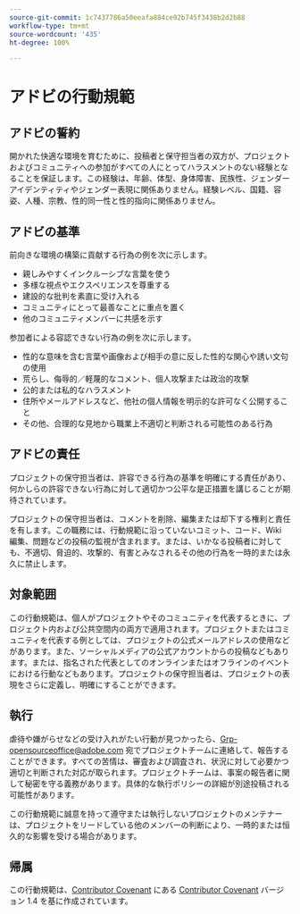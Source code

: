 ```yaml
---
source-git-commit: 1c7437786a50eeafa884ce92b745f3438b2d2b88
workflow-type: tm+mt
source-wordcount: '435'
ht-degree: 100%

---
```

# アドビの行動規範

## アドビの誓約

開かれた快適な環境を育むために、投稿者と保守担当者の双方が、プロジェクトおよびコミュニティへの参加がすべての人にとってハラスメントのない経験となることを保証します。この経験は、年齢、体型、身体障害、民族性、ジェンダーアイデンティティやジェンダー表現に関係ありません。経験レベル、国籍、容姿、人種、宗教、性的同一性と性的指向に関係ありません。

## アドビの基準

前向きな環境の構築に貢献する行為の例を次に示します。

* 親しみやすくインクルーシブな言葉を使う
* 多様な視点やエクスペリエンスを尊重する
* 建設的な批判を素直に受け入れる
* コミュニティにとって最善なことに重点を置く
* 他のコミュニティメンバーに共感を示す

参加者による容認できない行為の例を次に示します。

* 性的な意味を含む言葉や画像および相手の意に反した性的な関心や誘い文句の使用
* 荒らし、侮辱的／軽蔑的なコメント、個人攻撃または政治的攻撃
* 公的または私的なハラスメント
* 住所やメールアドレスなど、他社の個人情報を明示的な許可なく公開すること
* その他、合理的な見地から職業上不適切と判断される可能性のある行為

## アドビの責任

プロジェクトの保守担当者は、許容できる行為の基準を明確にする責任があり、何かしらの許容できない行為に対して適切かつ公平な是正措置を講じることが期待されています。

プロジェクトの保守担当者は、コメントを削除、編集または却下する権利と責任を有します。この職務には、行動規範に沿っていないコミット、コード、Wiki 編集、問題などの投稿の監視が含まれます。または、いかなる投稿者に対しても、不適切、脅迫的、攻撃的、有害とみなされるその他の行為を一時的または永久に禁止します。

## 対象範囲

この行動規範は、個人がプロジェクトやそのコミュニティを代表するときに、プロジェクト内および公共空間内の両方で適用されます。プロジェクトまたはコミュニティを代表する例としては、プロジェクトの公式メールアドレスの使用などがあります。また、ソーシャルメディアの公式アカウントからの投稿などもあります。または、指名された代表としてのオンラインまたはオフラインのイベントにおける行動などもあります。プロジェクトの保守担当者は、プロジェクトの表現をさらに定義し、明確にすることができます。

## 執行

虐待や嫌がらせなどの受け入れがたい行動が見つかったら、Grp-opensourceoffice@adobe.com 宛でプロジェクトチームに連絡して、報告することができます。すべての苦情は、審査および調査され、状況に対して必要かつ適切と判断された対応が取られます。プロジェクトチームは、事案の報告者に関して秘密を守る義務があります。具体的な執行ポリシーの詳細が別途投稿される可能性があります。

この行動規範に誠意を持って遵守または執行しないプロジェクトのメンテナーは、プロジェクトをリードしている他のメンバーの判断により、一時的または恒久的な影響を受ける場合があります。

## 帰属

この行動規範は、[Contributor Covenant](https://www.contributor-covenant.org/version/1/4/code-of-conduct/) にある [Contributor Covenant](https://www.contributor-covenant.org/) バージョン 1.4 を基に作成されています。
